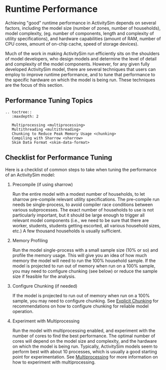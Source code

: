 # Runtime Performance

Achieving "good" runtime performance in ActivitySim depends on several factors,
including the model size (number of zones, number of households), model complexity,
(eg. number of components, length and complexity of utility specifications), and
hardware capabilities (amount of RAM, number of CPU cores, amount of on-chip cache,
speed of storage devices).

Much of the work in making ActivitySim run efficiently sits on the shoulders of
model developers, who design models and determine the level of detail and complexity
of the model components. However, for any given fully developed ActivitySim model,
there are several techniques that users can employ to improve runtime performance,
and to tune that performance to the specific hardware on which the model is being run.
These techniques are the focus of this section.

## Performance Tuning Topics
```{eval-rst}
.. toctree::
   :maxdepth: 2

   Multiprocessing <multiprocessing>
   Multithreading <multithreading>
   Chunking to Reduce Peak Memory Usage <chunking>
   Compiling with Sharrow <sharrow>
   Skim Data Format <skim-data-format>
```

## Checklist for Performance Tuning

Here is a checklist of common steps to take when tuning the performance of an
ActivitySim model:

1. Precompile (if using sharrow)

    Run the entire model with a modest number of households, to let sharrow
    pre-compile relevant utility specifications.  The pre-compile run needs be
    single-process, to avoid compiler race conditions between various subprocesses.
    The exact number of households to use is not particularly important, but it
    should be large enough to trigger all relevant model components (i.e., we need
    to be sure that there are worker, students, students getting escorted, all various
    household sizes, etc.)  A few thousand households is usually sufficient.

2. Memory Profiling

    Run the model single-process with a small sample size (10% or so) and profile
    the memory usage. This will give you an idea of how much memory the model will
    need to run the 100% household sample.  If the model is projected to run out of
    memory when run on a 100% sample, you may need to configure chunking (see below)
    or reduce the sample size if feasible for the analysis.

3. Configure Chunking (if needed)

    If the model is projected to run out of memory when run on a 100% sample, you
    may need to configure chunking.  See [Explicit Chunking](chunking.md#explicit-chunking)
    for recommendations on how to configure chunking for reliable model operation.

4. Experiment with Multiprocessing

    Run the model with multiprocessing enabled, and experiment with the number of
    cores to find the best performance.  The optimal number of cores will depend on
    the model size and complexity, and the hardware on which the model is being run.
    Typically, ActivitySim models seem to perform best with about 10 processes, which
    is usually a good starting point for experimentation. See [Multiprocessing](multiprocessing.md)
    for more information on how to experiment with multiprocessing.

